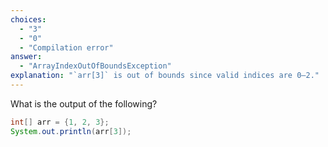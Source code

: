 ```yaml
---
choices:
  - "3"
  - "0"
  - "Compilation error"
answer:
  - "ArrayIndexOutOfBoundsException"
explanation: "`arr[3]` is out of bounds since valid indices are 0–2."
---
```


What is the output of the following?

```java
int[] arr = {1, 2, 3};
System.out.println(arr[3]);
